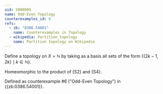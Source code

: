 ```yaml
---
uid: S000005
name: Odd-Even Topology
counterexamples_id: 6
refs:
  - zb: "0386.54001"
    name: Counterexamples in Topology
  - wikipedia: Partition_topology
    name: Partition topology on Wikipedia
---
```


Define a topology on $X = \mathbb{N}$ by taking as a basis all sets of the form $\{\{2k-1,2k\}\mid k \in \mathbb{N}\}$.

Homeomorphic to the product of {S2} and {S4}.

Defined as counterexample #6 ("Odd-Even Topology")
in {{zb:0386.54001}}.

<!-- [[Proof of Topology]]
Let $X=\{\{2k-1, 2k\} | k \in \mathbb{N}\}$. Also, let $\tau = \{$Collection of all subsets, $B$, of $X\}$. Finally, let $\mathcal{B} = \{$collection of all $B\}$ Now, for any $k \in \mathbb{N}$, $\{2k-1, 2k\} \in X$. Since $B \subseteq X$, we know that for any $\{2k-1, 2k\}$ chosen, it is in an arbitrary $B$, that it is in at least one $B$. Without loss of generality, let $\{2k-1, 2k\}$ be in $B_1$ and $B_2$. Let $B_1 \cap B_2 = \{2k-1, 2k\}$. Again, without the loss of generality, let there be a $B_3$ such that $\{2k-1, 2k\} \in B_3$. This means that $B_3 \subset B_1 \cap B_2$, which is vacuously true. -->

